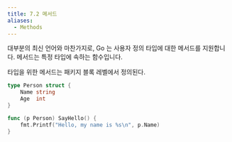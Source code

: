 ```yaml
---
title: 7.2 메서드
aliases:
  - Methods
---
```


대부분의 최신 언어와 마찬가지로, Go 는 사용자 정의 타입에 대한 메서드를 지원합니다. 메서드는 특정 타입에 속하는 함수입니다.

타입을 위한 메서드는 패키지 블록 레벨에서 정의된다.

```go
type Person struct {
    Name string
    Age  int
}

func (p Person) SayHello() {
    fmt.Printf("Hello, my name is %s\n", p.Name)
}
```